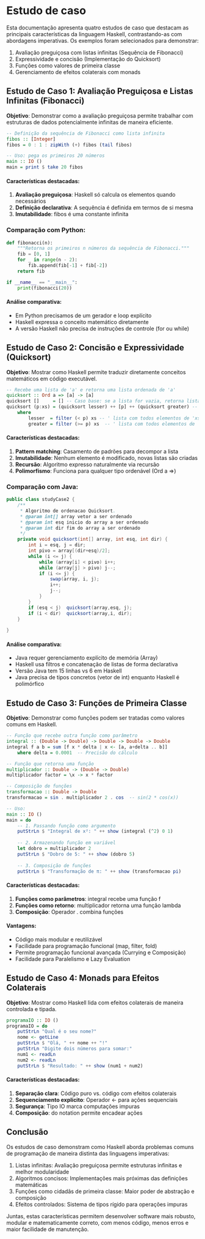 # Estudo de caso
Esta documentação apresenta quatro estudos de caso que destacam as principais características da linguagem Haskell, contrastando-as com abordagens imperativas. Os exemplos foram selecionados para demonstrar:
1. Avaliação preguiçosa com listas infinitas (Sequência de Fibonacci)
2. Expressividade e concisão (Implementação do Quicksort)
3. Funções como valores de primeira classe
4. Gerenciamento de efeitos colaterais com monads

## Estudo de Caso 1: Avaliação Preguiçosa e Listas Infinitas (Fibonacci)
**Objetivo**: Demonstrar como a avaliação preguiçosa permite trabalhar com estruturas de dados potencialmente infinitas de maneira eficiente.


```haskell
-- Definição da sequência de Fibonacci como lista infinita
fibos :: [Integer]
fibos = 0 : 1 : zipWith (+) fibos (tail fibos)

-- Uso: pega os primeiros 20 números
main :: IO ()
main = print $ take 20 fibos
 ```  

#### Características destacadas:
1. **Avaliação preguiçosa**: Haskell só calcula os elementos quando necessários 
2. **Definição declarativa**: A sequência é definida em termos de si mesma
3. **Imutabilidade**: fibos é uma constante infinita

### Comparação com Python:
``` python
def fibonacci(n):
    """Retorna os primeiros n números da sequência de Fibonacci."""
    fib = [0, 1]
    for _ in range(n - 2):
        fib.append(fib[-1] + fib[-2])
    return fib

if __name__ == "__main__":
    print(fibonacci(20))
 ```  
#### Análise comparativa:
- Em Python precisamos de um gerador e loop explícito
- Haskell expressa o conceito matemático diretamente
- A versão Haskell não precisa de instruções de controle (for ou while)

## Estudo de Caso 2: Concisão e Expressividade (Quicksort)
**Objetivo**: Mostrar como Haskell permite traduzir diretamente conceitos matemáticos em código executável.

```haskell
-- Recebe uma lista de 'a' e retorna uma lista ordenada de 'a'
quicksort :: Ord a => [a] -> [a]
quicksort []     = [] -- Caso base: se a lista for vazia, retorna lista vazia
quicksort (p:xs) = (quicksort lesser) ++ [p] ++ (quicksort greater) -- Caso recursivo: para uma lista com primeiro elemento 'p' e resto 'xs'
    where
        lesser  = filter (< p) xs -- ' lista com todos elementos de 'xs' menores que pivo
        greater = filter (>= p) xs  -- ' lista com todos elementos de 'xs' maiores ou iguais ao pivo
 ```  
#### Características destacadas:
1. **Pattern matching**: Casamento de padrões para decompor a lista
2. **Imutabilidade**: Nenhum elemento é modificado, novas listas são criadas
3. **Recursão**: Algoritmo expresso naturalmente via recursão
4. **Polimorfismo**: Funciona para qualquer tipo ordenável (Ord a =>)

### Comparação com Java:
```Java
public class studyCase2 {
    /**
	 * Algoritmo de ordenacao Quicksort.
     * @param int[] array vetor a ser ordenado
     * @param int esq inicio do array a ser ordenado
     * @param int dir fim do array a ser ordenado
	 */
    private void quicksort(int[] array, int esq, int dir) {
        int i = esq, j = dir;
        int pivo = array[(dir+esq)/2];
        while (i <= j) {
            while (array[i] < pivo) i++;
            while (array[j] > pivo) j--;
            if (i <= j) {
                swap(array, i, j);
                i++;
                j--;
            }
        }
        if (esq < j)  quicksort(array,esq, j);
        if (i < dir)  quicksort(array,i, dir);
    }
    
}

 ```  
#### Análise comparativa:
- Java requer gerenciamento explícito de memória (Array)
- Haskell usa filtros e concatenação de listas de forma declarativa
- Versão Java tem 15 linhas vs 6 em Haskell
- Java precisa de tipos concretos (vetor de int) enquanto Haskell é polimórfico

## Estudo de Caso 3: Funções de Primeira Classe
**Objetivo**: Demonstrar como funções podem ser tratadas como valores comuns em Haskell.

```haskell
-- Função que recebe outra função como parâmetro
integral :: (Double -> Double) -> Double -> Double -> Double
integral f a b = sum [f x * delta | x <- [a, a+delta .. b]]
    where delta = 0.0001  -- Precisão do cálculo

-- Função que retorna uma função
multiplicador :: Double -> (Double -> Double)
multiplicador factor = \x -> x * factor

-- Composição de funções
transformacao :: Double -> Double
transformacao = sin . multiplicador 2 . cos  -- sin(2 * cos(x))

-- Uso:
main :: IO ()
main = do
    -- 1. Passando função como argumento
    putStrLn $ "Integral de x²: " ++ show (integral (^2) 0 1)
    
    -- 2. Armazenando função em variável
    let dobro = multiplicador 2
    putStrLn $ "Dobro de 5: " ++ show (dobro 5)
    
    -- 3. Composição de funções
    putStrLn $ "Transformação de π: " ++ show (transformacao pi)
 ```  

#### Características destacadas:
1. **Funções como parâmetros**: integral recebe uma função f
2. **Funções como retorno**: multiplicador retorna uma função lambda
3. **Composição**: Operador . combina funções

#### Vantagens:
- Código mais modular e reutilizável
- Facilidade para programação funcional (map, filter, fold)
- Permite programação funcional avançada (Currying e Composição)
- Facilidade para Paralelismo e Lazy Evaluation

## Estudo de Caso 4: Monads para Efeitos Colaterais
**Objetivo**: Mostrar como Haskell lida com efeitos colaterais de maneira controlada e tipada.

```haskell
programaIO :: IO ()
programaIO = do
    putStrLn "Qual é o seu nome?"
    nome <- getLine
    putStrLn $ "Olá, " ++ nome ++ "!"
    putStrLn "Digite dois números para somar:"
    num1 <- readLn
    num2 <- readLn
    putStrLn $ "Resultado: " ++ show (num1 + num2)
 ```  

#### Características destacadas:
1. **Separação clara**: Código puro vs. código com efeitos colaterais
2. **Sequenciamento explícito**: Operador <- para ações sequenciais
3. **Segurança**: Tipo IO marca computações impuras
4. **Composição**: do notation permite encadear ações

## Conclusão
Os estudos de caso demonstram como Haskell aborda problemas comuns de programação de maneira distinta das linguagens imperativas:
 1. Listas infinitas: Avaliação preguiçosa permite estruturas infinitas e melhor modularidade
 2. Algoritmos concisos: Implementações mais próximas das definições matemáticas
 3. Funções como cidadãs de primeira classe: Maior poder de abstração e composição
 4. Efeitos controlados: Sistema de tipos rígido para operações impuras

Juntas, estas características permitem desenvolver software mais robusto, modular e matematicamente correto, com menos código, menos erros e maior facilidade de manutenção. 

